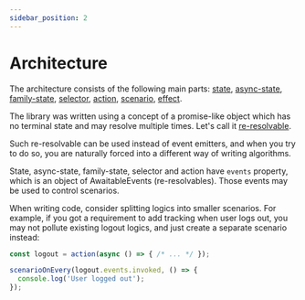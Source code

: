 ```yaml
---
sidebar_position: 2
---
```


# Architecture

The architecture consists of the following main parts: [state](/state), [async-state](/async-state), [family-state](/family-state), [selector](/selector), [action](/action), [scenario](/scenario), [effect](/effect).

The library was written using a concept of a promise-like object which has no terminal state and may resolve multiple times. Let's call it [re-resolvable](/re-resolvable).

Such re-resolvable can be used instead of event emitters, and when you try to do so, you are naturally forced into a different way of writing algorithms.

State, async-state, family-state, selector and action have `events` property, which is an object of AwaitableEvents (re-resolvables). Those events may be used to control scenarios.

When writing code, consider splitting logics into smaller scenarios. For example, if you got a requirement to add tracking when user logs out, you may not pollute existing logout logics, and just create a separate scenario instead:

```ts title="Scenario handles tracking only"
const logout = action(async () => { /* ... */ });

scenarioOnEvery(logout.events.invoked, () => {
  console.log('User logged out');
});
```
